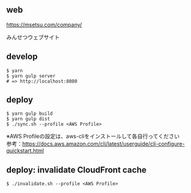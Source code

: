## web

https://msetsu.com/company/

みんせつウェブサイト

## develop

    $ yarn
    $ yarn gulp server
    # => http://localhost:8080

## deploy

    $ yarn gulp build
    $ yarn gulp dist
    $ ./sync.sh --profile <AWS Profile>
    
※AWS Profileの設定は、aws-cliをインストールして各自行ってください
<br>
参考：https://docs.aws.amazon.com/cli/latest/userguide/cli-configure-quickstart.html

## deploy: invalidate CloudFront cache

    $ ./invalidate.sh --profile <AWS Profile>
